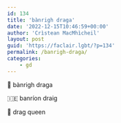 ```yaml
---
id: 134
title: 'bànrigh draga'
date: '2022-12-15T10:46:59+00:00'
author: 'Crìstean MacMhìcheil'
layout: post
guid: 'https://faclair.lgbt/?p=134'
permalink: /banrigh-draga/
categories:
    - gd
---
```


&#x1f3f4;&#xe0067;&#xe0062;&#xe0073;&#xe0063;&#xe0074;&#xe007f; bànrigh draga

&#x1f1ee;&#x1f1ea; banríon draig

&#x1f3f4;&#xe0067;&#xe0062;&#xe0065;&#xe006e;&#xe0067;&#xe007f; drag queen

